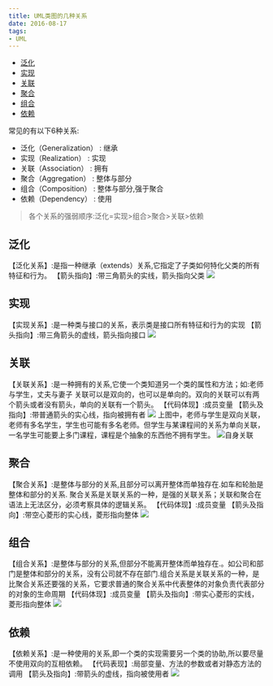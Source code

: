 ```yaml
---
title: UML类图的几种关系
date: 2016-08-17
tags:
- UML
---
```

<!-- TOC -->

- [泛化](#泛化)
- [实现](#实现)
- [关联](#关联)
- [聚合](#聚合)
- [组合](#组合)
- [依赖](#依赖)

<!-- /TOC -->


常见的有以下6种关系:
* 泛化（Generalization） : 继承
* 实现（Realization） : 实现
* 关联（Association） : 拥有
* 聚合（Aggregation） :  整体与部分
* 组合（Composition） :  整体与部分,强于聚合
* 依赖（Dependency） : 使用
> 各个关系的强弱顺序:泛化=实现>组合>聚合>关联>依赖

## 泛化

【泛化关系】:是指一种继承（extends）关系,它指定了子类如何特化父类的所有特征和行为。
【箭头指向】:带三角箭头的实线，箭头指向父类
![](https://gitee.com/LuVx/img/raw/master/pattern/1472561915744.png)

## 实现

【实现关系】:是一种类与接口的关系，表示类是接口所有特征和行为的实现
【箭头指向】:带三角箭头的虚线，箭头指向接口
![](https://gitee.com/LuVx/img/raw/master/pattern/1472561920425.png)

## 关联

【关联关系】:是一种拥有的关系,它使一个类知道另一个类的属性和方法；如:老师与学生，丈夫与妻子
关联可以是双向的，也可以是单向的。双向的关联可以有两个箭头或者没有箭头，单向的关联有一个箭头。
【代码体现】:成员变量
【箭头及指向】:带普通箭头的实心线，指向被拥有者
![](https://gitee.com/LuVx/img/raw/master/pattern/1472561925375.png)
上图中，老师与学生是双向关联，老师有多名学生，学生也可能有多名老师。但学生与某课程间的关系为单向关联，一名学生可能要上多门课程，课程是个抽象的东西他不拥有学生。
![自身关联](https://gitee.com/LuVx/img/raw/master/pattern/1472562614096.png)

## 聚合

【聚合关系】:是整体与部分的关系,且部分可以离开整体而单独存在.如车和轮胎是整体和部分的关系.
聚合关系是关联关系的一种，是强的关联关系；关联和聚合在语法上无法区分，必须考察具体的逻辑关系。
【代码体现】:成员变量
【箭头及指向】:带空心菱形的实心线，菱形指向整体
![](https://gitee.com/LuVx/img/raw/master/pattern/1472561930198.png)

## 组合

【组合关系】:是整体与部分的关系,但部分不能离开整体而单独存在.。如公司和部门是整体和部分的关系，没有公司就不存在部门.组合关系是关联关系的一种，是比聚合关系还要强的关系，它要求普通的聚合关系中代表整体的对象负责代表部分的对象的生命周期
【代码体现】:成员变量
【箭头及指向】:带实心菱形的实线，菱形指向整体 
![](https://gitee.com/LuVx/img/raw/master/pattern/1472561959585.png)

## 依赖

【依赖关系】:是一种使用的关系,即一个类的实现需要另一个类的协助,所以要尽量不使用双向的互相依赖。
【代码表现】:局部变量、方法的参数或者对静态方法的调用
【箭头及指向】:带箭头的虚线，指向被使用者
![](https://gitee.com/LuVx/img/raw/master/pattern/1472561965078.png)
